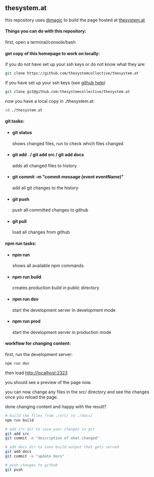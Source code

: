 ## thesystem.at

this repository uses [@magic](https://magic.github.io) to build the page hosted at [thesystem.at](https://thesystem.at)

#### Things you can do with this repository:

first, open a terminal/console/bash

#### get copy of this homepage to work on locally:

if you do not have set up your ssh keys or do not know what they are:

```bash
git clone https://github.com/thesystemcollective/thesystem.at
```

if you have set up your ssh keys (see [github help](https://help.github.com/en/articles/generating-a-new-ssh-key-and-adding-it-to-the-ssh-agent))

```bash
git clone git@github.com:thesystemcollective/thesystem.at
```

now you have a local copy in ./thesystem.at:

```bash
cd ./thesystem.at
```

#### git tasks:
* #### git status
  shows changed files, run to check which files changed

* #### git add . / git add src / git add docs
  adds all changed files to history

* #### git commit -m "commit message (event eventName)"
  add all git changes to the history

* #### git push
  push all committed changes to github

* #### git pull
  load all changes from github

#### npm run tasks:

* #### npm run
  shows all available npm commands

* #### npm run build
  creates production build in public directory

* #### npm run dev
  start the development server in development mode

* #### npm run prod
  start the development server in production mode

#### workflow for changing content:

first, run the development server:
```bash
npm run dev
```
then load [http://localhost:2323](http://localhost:2323)

you should see a preview of the page now.

you can now change any files in the src/ directory and see the changes once you reload the page.

done changing content and happy with the result?

```bash
# build the files from ./src/ to ./docs/
npm run build

# add src dir to save your changes in git
git add src
git commit -m "description of what changed"

# add docs dir to save build output that gets served
git add docs
git commit -m "update docs"

# push changes to github
git push
```
